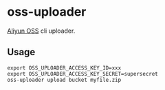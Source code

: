 # oss-uploader

[Aliyun OSS][aliyun-oss] cli uploader.

[aliyun-oss]: https://www.aliyun.com/product/oss

## Usage

```
export OSS_UPLOADER_ACCESS_KEY_ID=xxx
export OSS_UPLOADER_ACCESS_KEY_SECRET=supersecret
oss-uploader upload bucket myfile.zip
```
